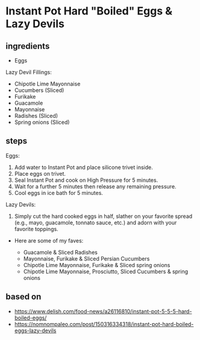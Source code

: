 # Instant Pot Hard "Boiled" Eggs & Lazy Devils

## ingredients

- Eggs

Lazy Devil Fillings:

- Chipotle Lime Mayonnaise
- Cucumbers (Sliced)
- Furikake
- Guacamole
- Mayonnaise
- Radishes (Sliced)
- Spring onions (Sliced)

## steps

Eggs:

1. Add water to Instant Pot and place silicone trivet inside.
2. Place eggs on trivet.
3. Seal Instant Pot and cook on High Pressure for 5 minutes.
4. Wait for a further 5 minutes then release any remaining pressure.
5. Cool eggs in ice bath for 5 minutes.

Lazy Devils:

1. Simply cut the hard cooked eggs in half, slather on your favorite spread (e.g., mayo, guacamole, tonnato sauce, etc.) and adorn with your favorite toppings.

  - Here are some of my faves:

    - Guacamole & Sliced Radishes
    - Mayonnaise, Furikake & Sliced Persian Cucumbers
    - Chipotle Lime Mayonnaise, Furikake & Sliced spring onions
    - Chipotle Lime Mayonnaise, Prosciutto, Sliced Cucumbers & spring onions

## based on

- https://www.delish.com/food-news/a26116810/instant-pot-5-5-5-hard-boiled-eggs/
- https://nomnompaleo.com/post/150316334318/instant-pot-hard-boiled-eggs-lazy-devils
